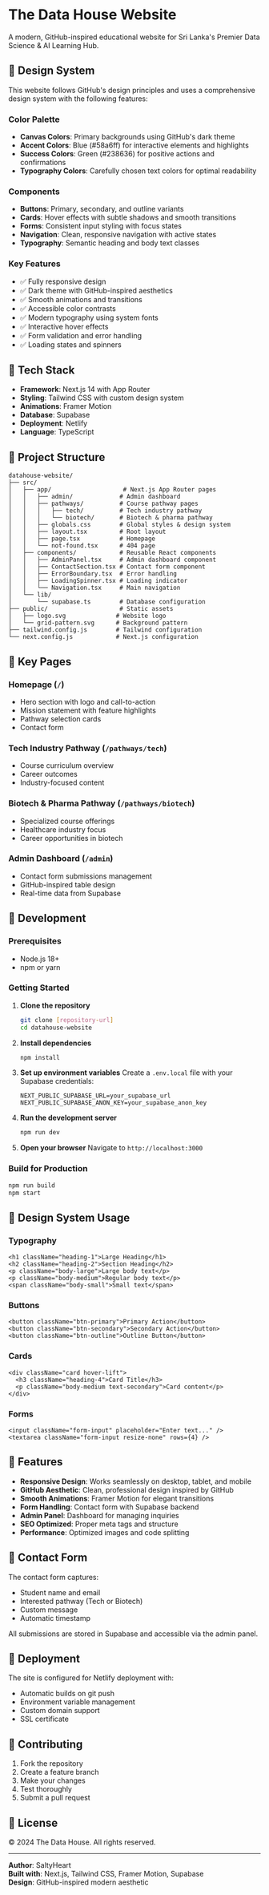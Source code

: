 # The Data House Website

A modern, GitHub-inspired educational website for Sri Lanka's Premier Data Science & AI Learning Hub.

## 🎨 Design System

This website follows GitHub's design principles and uses a comprehensive design system with the following features:

### Color Palette
- **Canvas Colors**: Primary backgrounds using GitHub's dark theme
- **Accent Colors**: Blue (#58a6ff) for interactive elements and highlights
- **Success Colors**: Green (#238636) for positive actions and confirmations
- **Typography Colors**: Carefully chosen text colors for optimal readability

### Components
- **Buttons**: Primary, secondary, and outline variants
- **Cards**: Hover effects with subtle shadows and smooth transitions
- **Forms**: Consistent input styling with focus states
- **Navigation**: Clean, responsive navigation with active states
- **Typography**: Semantic heading and body text classes

### Key Features
- ✅ Fully responsive design
- ✅ Dark theme with GitHub-inspired aesthetics
- ✅ Smooth animations and transitions
- ✅ Accessible color contrasts
- ✅ Modern typography using system fonts
- ✅ Interactive hover effects
- ✅ Form validation and error handling
- ✅ Loading states and spinners

## 🚀 Tech Stack

- **Framework**: Next.js 14 with App Router
- **Styling**: Tailwind CSS with custom design system
- **Animations**: Framer Motion
- **Database**: Supabase
- **Deployment**: Netlify
- **Language**: TypeScript

## 📁 Project Structure

```
datahouse-website/
├── src/
│   ├── app/                    # Next.js App Router pages
│   │   ├── admin/             # Admin dashboard
│   │   ├── pathways/          # Course pathway pages
│   │   │   ├── tech/          # Tech industry pathway
│   │   │   └── biotech/       # Biotech & pharma pathway
│   │   ├── globals.css        # Global styles & design system
│   │   ├── layout.tsx         # Root layout
│   │   ├── page.tsx           # Homepage
│   │   └── not-found.tsx      # 404 page
│   ├── components/            # Reusable React components
│   │   ├── AdminPanel.tsx     # Admin dashboard component
│   │   ├── ContactSection.tsx # Contact form component
│   │   ├── ErrorBoundary.tsx  # Error handling
│   │   ├── LoadingSpinner.tsx # Loading indicator
│   │   └── Navigation.tsx     # Main navigation
│   └── lib/
│       └── supabase.ts        # Database configuration
├── public/                    # Static assets
│   ├── logo.svg              # Website logo
│   └── grid-pattern.svg      # Background pattern
├── tailwind.config.js        # Tailwind configuration
└── next.config.js            # Next.js configuration
```

## 🎯 Key Pages

### Homepage (`/`)
- Hero section with logo and call-to-action
- Mission statement with feature highlights
- Pathway selection cards
- Contact form

### Tech Industry Pathway (`/pathways/tech`)
- Course curriculum overview
- Career outcomes
- Industry-focused content

### Biotech & Pharma Pathway (`/pathways/biotech`)
- Specialized course offerings
- Healthcare industry focus
- Career opportunities in biotech

### Admin Dashboard (`/admin`)
- Contact form submissions management
- GitHub-inspired table design
- Real-time data from Supabase

## 🔧 Development

### Prerequisites
- Node.js 18+ 
- npm or yarn

### Getting Started

1. **Clone the repository**
   ```bash
   git clone [repository-url]
   cd datahouse-website
   ```

2. **Install dependencies**
   ```bash
   npm install
   ```

3. **Set up environment variables**
   Create a `.env.local` file with your Supabase credentials:
   ```
   NEXT_PUBLIC_SUPABASE_URL=your_supabase_url
   NEXT_PUBLIC_SUPABASE_ANON_KEY=your_supabase_anon_key
   ```

4. **Run the development server**
   ```bash
   npm run dev
   ```

5. **Open your browser**
   Navigate to `http://localhost:3000`

### Build for Production
```bash
npm run build
npm start
```

## 🎨 Design System Usage

### Typography
```tsx
<h1 className="heading-1">Large Heading</h1>
<h2 className="heading-2">Section Heading</h2>
<p className="body-large">Large body text</p>
<p className="body-medium">Regular body text</p>
<span className="body-small">Small text</span>
```

### Buttons
```tsx
<button className="btn-primary">Primary Action</button>
<button className="btn-secondary">Secondary Action</button>
<button className="btn-outline">Outline Button</button>
```

### Cards
```tsx
<div className="card hover-lift">
  <h3 className="heading-4">Card Title</h3>
  <p className="body-medium text-secondary">Card content</p>
</div>
```

### Forms
```tsx
<input className="form-input" placeholder="Enter text..." />
<textarea className="form-input resize-none" rows={4} />
```

## 🌟 Features

- **Responsive Design**: Works seamlessly on desktop, tablet, and mobile
- **GitHub Aesthetic**: Clean, professional design inspired by GitHub
- **Smooth Animations**: Framer Motion for elegant transitions
- **Form Handling**: Contact form with Supabase backend
- **Admin Panel**: Dashboard for managing inquiries
- **SEO Optimized**: Proper meta tags and structure
- **Performance**: Optimized images and code splitting

## 📧 Contact Form

The contact form captures:
- Student name and email
- Interested pathway (Tech or Biotech)
- Custom message
- Automatic timestamp

All submissions are stored in Supabase and accessible via the admin panel.

## 🚀 Deployment

The site is configured for Netlify deployment with:
- Automatic builds on git push
- Environment variable management
- Custom domain support
- SSL certificate

## 🤝 Contributing

1. Fork the repository
2. Create a feature branch
3. Make your changes
4. Test thoroughly
5. Submit a pull request

## 📄 License

© 2024 The Data House. All rights reserved.

---

**Author**: SaltyHeart  
**Built with**: Next.js, Tailwind CSS, Framer Motion, Supabase  
**Design**: GitHub-inspired modern aesthetic